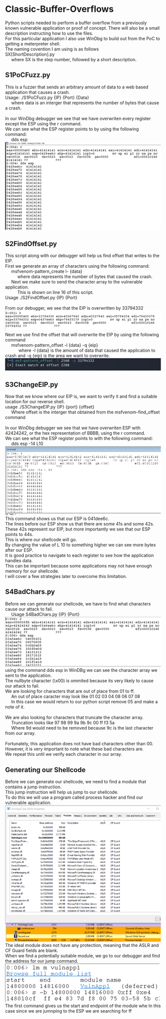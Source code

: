 # Classic-Buffer-Overflows<br/>

Python scripts needed to perform a buffer overflow from a previously known vulnerable application or proof of concept. There will also be a small description instructing how to use the files.<br/>
For this particular application I also use WinDbg to build out from the PoC to getting a meterpreter shell. <br/>
The naming covention I am using is as follows<br/>
SX[ShortDescription].py<br/>
&nbsp;&nbsp;&nbsp;&nbsp;&nbsp;where SX is the step number, followed by a short description.

## S1PoCFuzz.py
This is a fuzzer that sends an arbitrary amount of data to a web based application that causes a crash.<br/>
Usage: ./S1PoCFuzz.py {IP} {Port} {Data} <br/>
&nbsp;&nbsp;&nbsp;&nbsp;&nbsp;where data is an interger that represents the number of bytes that cause a crash.<br/>
<br/>
In our WinDbg debugger we see that we have overwriten every register except the ESP using the r command. <br/>
We can see what the ESP register points to by using the following command:<br/>
&nbsp;&nbsp;&nbsp;&nbsp;&nbsp;dds esp<br/>
![alt tag](https://github.com/ZeusBanda/Classic-Buffer-Overflows/blob/main/WinDbg-Images/S1Fuzz.png)<br/>

## S2FindOffset.py
This script along with our debugger will help us find offset that writes to the EIP.<br/>
First we generate an array of characters using the following command:<br/>
&nbsp;&nbsp;&nbsp;&nbsp;&nbsp;msfvenom-pattern_create l- {data}<br/>
&nbsp;&nbsp;&nbsp;&nbsp;&nbsp;&nbsp;&nbsp;&nbsp;&nbsp;&nbsp;where data represents the number of bytes that caused the crash.<br/>
&nbsp;&nbsp;&nbsp;&nbsp;&nbsp;Next we make sure to send the character array to the vulnerable application.<br/>
&nbsp;&nbsp;&nbsp;&nbsp;&nbsp;&nbsp;&nbsp;&nbsp;&nbsp;&nbsp;This is shown on line 16 of this script.<br/>
Usage ./S2FindOffset.py {IP} {Port}<br/>
<br/>
From our debugger, we see that the EIP is overwritten by 33794332
![alt tag](https://github.com/ZeusBanda/Classic-Buffer-Overflows/blob/main/WinDbg-Images/S2EIP.png)<br/>
Next we use find the offset that will overwrite the EIP by using the following command<br/>
&nbsp;&nbsp;&nbsp;&nbsp;&nbsp;msfvenom-pattern_offset -l {data} -q {eip}<br/>
&nbsp;&nbsp;&nbsp;&nbsp;&nbsp;&nbsp;&nbsp;&nbsp;&nbsp;&nbsp; where -l {data} is the amount of data that caused the application to crash and -q {eip} is the area we want to overwrite.
![alt tag](https://github.com/ZeusBanda/Classic-Buffer-Overflows/blob/main/WinDbg-Images/S2Offset.png)<br/>
## S3ChangeEIP.py
Now that we know where our EIP is, we want to verify it and find a suitable location for our reverse shell.<br/>
usage ./S3ChangeEIP.py {IP} {port} {offset}<br/>
&nbsp;&nbsp;&nbsp;&nbsp;&nbsp;Where offset is the interger that obtained from the msfvenom-find_offset command<br/>
<br/>
In our WinDbg debugger we see that we have overwriten ESP with 42424242, or the hex representation of BBBB, using the r command. <br/>
We can see what the ESP register points to with the following command:<br/>
&nbsp;&nbsp;&nbsp;&nbsp;&nbsp;dds esp -14 L10<br/>
![alt tag](https://github.com/ZeusBanda/Classic-Buffer-Overflows/blob/main/WinDbg-Images/S3EIPOverwrite.png)<br/>
This command shows us that our ESP is 041dee6c.<br/>
The lines before our ESP show us that there are some 41s and some 42s.<br/>
These 42s represent our EIP, but more importantly we see that our ESP points to 44s.<br/>
This is where our shellcode will go.<br/>
By changing the value of L 10 to something higher we can see more bytes after our ESP. <br/>
It is good practice to navigate to each register to see how the application handles data. <br/>
This can be important because some applications may not have enough memory for our shellcode.<br/>
I will cover a few strategies later to overcome this limitation.<br/>
## S4BadChars.py
Before we can generate our shellcode, we have to find what characters cause our attack to fail.<br/>
&nbsp;&nbsp;&nbsp;&nbsp;&nbsp;Usage S4BadChars.py {IP} {Port}<br/>
![alt tag](https://github.com/ZeusBanda/Classic-Buffer-Overflows/blob/main/WinDbg-Images/S4BadChars.png)<br/>
using the command dds esp in WinDBg we can see the character array we sent to the application.<br/>
The nullbyte character (\x00) is ommited because its very likely to cause our attack to fail.<br/>
We are looking for characters that are out of place from 01 to ff.<br/>
&nbsp;&nbsp;&nbsp;&nbsp;&nbsp;An out of place caracter may look like 01 02 03 04 08 06 07 08<br/>
&nbsp;&nbsp;&nbsp;&nbsp;&nbsp;In this case we would return to our python script remove 05 and make a note of it.<br/>
<br/>
We are also looking for characters that truncate the character array.<br/>
&nbsp;&nbsp;&nbsp;&nbsp;&nbsp;Truncation looks like 97 98 99 9a 9b 9c 00 ff f3 5a<br/>
&nbsp;&nbsp;&nbsp;&nbsp;&nbsp;Where 9d would need to be removed because 9c is the last character from our array.<br/>
<br/>
Fortunately, this application does not have bad characters other than 00.<br/>
However, it is very important to note what these bad characters are.<br/>
We repeat this until we verify each character in our array.<br/>
## Generating our Shellcode
Before we can generate our shellcode, we need to find a module that contains a jump instruction.<br/>
This jump instruction will help us jump to our shellcode.<br/>
To do this we will use a program called process hacker and find our vulnerable application.<br/>
![alt tag](https://github.com/ZeusBanda/Classic-Buffer-Overflows/blob/main/WinDbg-Images/S4Modules.png)<br/>
The ideal module does not have any protection, meaning that the ASLR and CF Guard fields are blank.<br/>
When we find a potentially suitable module, we go to our debugger and find the address for our jump command.<br/>
![alt tag](https://github.com/ZeusBanda/Classic-Buffer-Overflows/blob/main/WinDbg-Images/S4JMPESP.png)<br/>
The first command gives us the start and endpoint of the module whe 
In this case since we are jumnping to the ESP we are searching for ff
